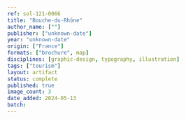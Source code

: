 ```yaml
---
ref: sol-121-0066
title: "Bouche-du-Rhône"
author_name: [""]
publisher: ["unknown-date"]
year: "unknown-date"
origin: ["France"]
formats: ["brochure", map]
disciplines: [graphic-design, typography, illustration]
tags: ["tourism"]
layout: artifact
status: complete
published: true
image_count: 3
date_added: 2024-05-13
batch:
---
```


